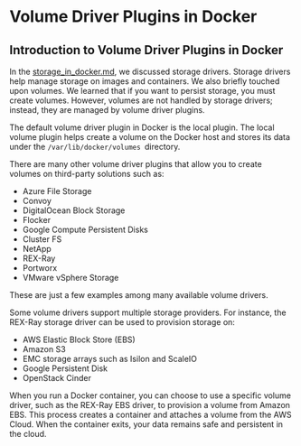 # Volume Driver Plugins in Docker

## Introduction to Volume Driver Plugins in Docker
In the [storage_in_docker.md](./1_storage_in_docker.md), we discussed storage drivers. Storage drivers help manage storage on images and containers. We also briefly touched upon volumes. We learned that if you want to persist storage, you must create volumes. However, volumes are not handled by storage drivers; instead, they are managed by volume driver plugins.

The default volume driver plugin in Docker is the local plugin. The local volume plugin helps create a volume on the Docker host and stores its data under the `/var/lib/docker/volumes `directory.

There are many other volume driver plugins that allow you to create volumes on third-party solutions such as:
- Azure File Storage
- Convoy
- DigitalOcean Block Storage
- Flocker
- Google Compute Persistent Disks
- Cluster FS
- NetApp
- REX-Ray
- Portworx
- VMware vSphere Storage

These are just a few examples among many available volume drivers.

Some volume drivers support multiple storage providers. For instance, the REX-Ray storage driver can be used to provision storage on:
- AWS Elastic Block Store (EBS)
- Amazon S3
- EMC storage arrays such as Isilon and ScaleIO
- Google Persistent Disk
- OpenStack Cinder

When you run a Docker container, you can choose to use a specific volume driver, such as the REX-Ray EBS driver, to provision a volume from Amazon EBS. This process creates a container and attaches a volume from the AWS Cloud. When the container exits, your data remains safe and persistent in the cloud.